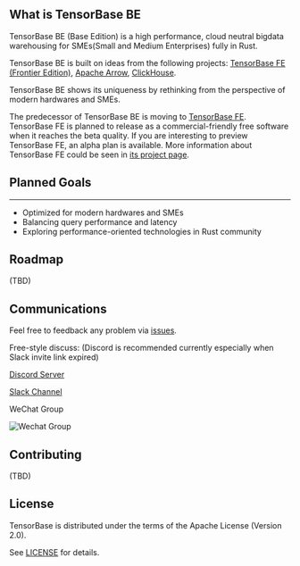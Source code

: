 ## What is TensorBase BE
TensorBase BE (Base Edition) is a high performance, cloud neutral bigdata warehousing for SMEs(Small and Medium Enterprises) fully in Rust.

TensorBase BE is built on ideas from the following projects: [TensorBase FE (Frontier Edition)](https://github.com/tensorbase/tensorbase_frontier_edition), [Apache Arrow](https://github.com/apache/arrow), [ClickHouse](https://clickhouse.tech/).

TensorBase BE shows its uniqueness by rethinking from the perspective of modern hardwares and SMEs.

The predecessor of TensorBase BE is moving to [TensorBase FE](https://github.com/tensorbase/tensorbase_frontier_edition). TensorBase FE is planned to release as a commercial-friendly free software when it reaches the beta quality. If you are interesting to preview TensorBase FE, an alpha plan is available. More information about TensorBase FE could be seen in [its project page](https://github.com/tensorbase/tensorbase_frontier_edition).  

## Planned Goals
-------------------
* Optimized for modern hardwares and SMEs
* Balancing query performance and latency
* Exploring performance-oriented technologies in Rust community

## Roadmap

(TBD)

## Communications

Feel free to feedback any problem via [issues](https://github.com/tensorbase/tensorbase/issues).

Free-style discuss: (Discord is recommended currently especially when Slack invite link expired)

[Discord Server](https://discord.gg/jYgmE2zsAG)

[Slack Channel](https://join.slack.com/t/tensorbase/shared_invite/zt-lxr2c0a9-~5gv5nXzPuVJ7JosR6R9iQ)

WeChat Group

![Wechat Group](https://user-images.githubusercontent.com/237573/103256605-d1f95f80-49c8-11eb-8cab-00b0d0bb7992.png)


## Contributing
(TBD)


## License
TensorBase is distributed under the terms of the Apache License (Version 2.0).

See [LICENSE](LICENSE) for details.

